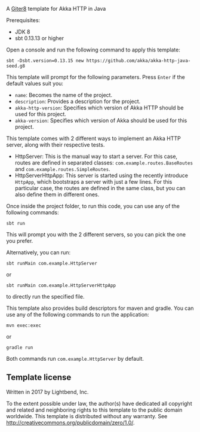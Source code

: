 A [Giter8][g8] template for Akka HTTP in Java

Prerequisites:
- JDK 8
- sbt 0.13.13 or higher

Open a console and run the following command to apply this template:
 ```
sbt -Dsbt.version=0.13.15 new https://github.com/akka/akka-http-java-seed.g8
 ```

This template will prompt for the following parameters. Press `Enter` if the default values suit you:
- `name`: Becomes the name of the project.
- `description`: Provides a description for the project.
- `akka-http-version`: Specifies which version of Akka HTTP should be used for this project.
- `akka-version`: Specifies which version of Akka should be used for this project.

This template comes with 2 different ways to implement an Akka HTTP server, along with their respective tests.

- HttpServer: This is the manual way to start a server. For this case, routes are defined in separated classes: `com.example.routes.BaseRoutes` 
and `com.example.routes.SimpleRoutes`.
- HttpServerHttpApp: This server is started using the recently introduce `HttpApp`, which bootstraps a server with just a few lines.
For this particular case, the routes are defined in the same class, but you can also define them in different ones.

Once inside the project folder, to run this code, you can use any of the following commands:
```
sbt run
```
This will prompt you with the 2 different servers, so you can pick the one you prefer.

Alternatively, you can run:

```
sbt runMain com.example.HttpServer
```
or
```
sbt runMain com.example.HttpServerHttpApp
```
to directly run the specified file.

This template also provides build descriptors for maven and gradle. You can use any of the following commands to run 
the application:
```
mvn exec:exec
```
or
```
gradle run
```
Both commands run `com.example.HttpServer` by default.


Template license
----------------
Written in 2017 by Lightbend, Inc.

To the extent possible under law, the author(s) have dedicated all copyright and related
and neighboring rights to this template to the public domain worldwide.
This template is distributed without any warranty. See <http://creativecommons.org/publicdomain/zero/1.0/>.

[g8]: http://www.foundweekends.org/giter8/
